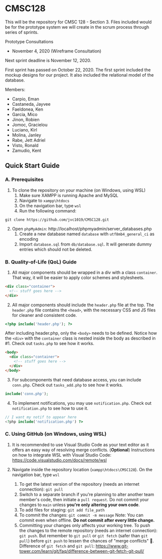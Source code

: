 # CMSC128

This will be the repository for CMSC 128 - Section 3.
Files included would be for the prototype system we will
create in the scrum process through series of sprints.

Prototype Consultations
- November 4, 2020 (Wireframe Consultation)

Next sprint deadline is November 12, 2020.

First sprint has passed on October 22, 2020.
The first sprint included the mockup designs for our project.
It also included the relational model of the database.

Members:
- Carpio, Eman
- Castaneda, Jayvee
- Faeldonea, Ken
- Garcia, Mico
- Jinon, Robien
- Jomoc, Gracielou
- Luciano, Kirl
- Molina, Janley
- Rabe, Jett Adriel
- Visto, Ronald
- Zamudio, Kent

## Quick Start Guide

### A. Prerequisites

1. To clone the repository on your machine (on Windows, using WSL)
   1. Make sure XAMPP is running Apache and MySQL
   2. Navigate to `xampp\htdocs`
   3. On the navigation bar, type `wsl`
   4. Run the following command:

```
git clone https://github.com/jvc1019/CMSC128.git
```

2. Open `phpMyAdmin`: http://localhost/phpmyadmin/server_databases.php
   1. Create a new database named `database` with `utf8mb4_general_ci` as encoding
   2. Import `database.sql` from `db/database.sql`. It will generate dummy entries which should not be deleted.

### B. Quality-of-Life (QoL) Guide

1. All major components should be wrapped in a div with a class `container`. That way, it will be easier to apply color schemes and stylesheets.

```html
<div class="container">
  <!-- stuff goes here -->
</div>
```

2. All major components should include the `header.php` file at the top. The `header.php` file contains the `<head>`, with the necessary CSS and JS files for cleaner and consistent code.

```php
<?php include('header.php'); ?>
```

After including header.php, only the `<body>` needs to be defined. Notice how the `<div>` with the `container` class is nested inside the body as described in #1. Check out `tasks.php` to see how it works.

```html
<body>
  <div class="container">
    <!-- stuff goes here -->
  </div>
</body>
```

3. For subcomponents that need database access, you can include `conn.php`. Check out `tasks_add.php` to see how it works.

```php
include('conn.php');
```

4. To implement notifications, you may use `notification.php`. Check out `notification.php` to see how to use it.

```php
// I want my notif to appear here
<?php include('notification.php') ?>
```

### C. Using GitHub (on Windows, using WSL)

1.  It is recommended to use Visual Studio Code as your text editor as it offers an easy way of resolving merge conflicts. (**Optional**) Instructions on how to integrate WSL with Visual Studio Code: https://code.visualstudio.com/docs/remote/wsl

2.  Navigate inside the repository location (`xampp\htdocs\CMSC128`). On the navigation bar, type `wsl`
    1. To get the latest version of the repository (needs an internet connection): `git pull`
    2. Switch to a separate branch if you're planning to alter another team member's code, then initiate a `pull request`. Do not commit your changes to `main` unless **you're only altering your own code**.
    3. To add files for staging: `git add file_path`
    4. To commit the changes: `git commit -m message` Note: You can commit even when offline. **Do not commit after every little change.**
    5. Committing your changes only affects your working tree. To push the changes to the remote repository (needs an internet connection): `git push`. But remember to `git pull` or `git fetch` (safer than `git pull`) before `git push` to lessen the chances of "merge conflicts" 🙈. Difference of `git fetch` and `git pull`: https://www.git-tower.com/learn/git/faq/difference-between-git-fetch-git-pull/
